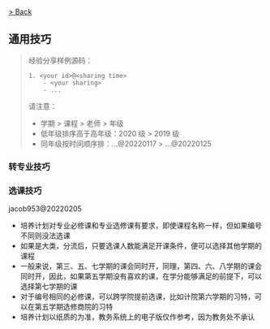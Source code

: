 [> Back](../../README.md#2-项目目录)

## 通用技巧

> 经验分享样例源码：
>
> ```
> 1. <your id>@<sharing time>
>     - <your sharing>
>     - ...
> ```
> 请注意：
> - 学期 > 课程 > 老师 > 年级
> - 低年级排序高于高年级：2020 级 > 2019 级
> - 同年级按时间顺序排：...@20220117 > ...@20220125

### 转专业技巧


### 选课技巧

jacob953@20220205

- 培养计划对专业必修课和专业选修课有要求，即使课程名称一样，但如果编号不同则没法选课
- 如果是大类，分流后，只要选课人数能满足开课条件，便可以选择其他学期的课程
- 一般来说，第三、五、七学期的课会同时开，同理，第四、六、八学期的课会同时开，因此，如果第五学期没有喜欢的课，在学分能够满足的前提下，可以选择第七学期的课
- 对于编号相同的必修课，可以跨学院提前选课，比如计院第六学期的习特，可以在第五学期选修商院的习特
- 培养计划以纸质的为准，教务系统上的电子版仅作参考，因为教务处不承认